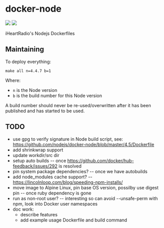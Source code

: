 # docker-node

[![](https://images.microbadger.com/badges/version/iheartradio/node.svg)](http://microbadger.com/images/iheartradio/node "Get your own version badge on microbadger.com")
[![](https://images.microbadger.com/badges/image/iheartradio/node.svg)](http://microbadger.com/images/iheartradio/node "Get your own image badge on microbadger.com")

iHeartRadio's Nodejs Dockerfiles

## Maintaining

To deploy everything:

```
make all n=4.4.7 b=1
```

Where:

* `n` is the Node version
* `b` is the build number for this Node version

A build number should never be re-used/overwritten after it has been published and has started to be used.

## TODO

- use gpg to verify signature in Node build script, see: https://github.com/nodejs/docker-node/blob/master/4.5/Dockerfile
- add shrinkwrap support
- update workdir/src dir
- setup auto builds -- once https://github.com/docker/hub-feedback/issues/292 is resolved
- pin system package dependencies? -- once we have autobuilds
- add node_modules cache support? -- https://lincolnloop.com/blog/speeding-npm-installs/
- move image to Alpine Linux, pin base OS version, possilby use digest pin -- once ruby dependency is gone
- run as non-root user? -- interesting so can avoid --unsafe-perm with npm, look into Docker user namespaces
- doc work:
  - describe features
  - add example usage Dockerfile and build command
